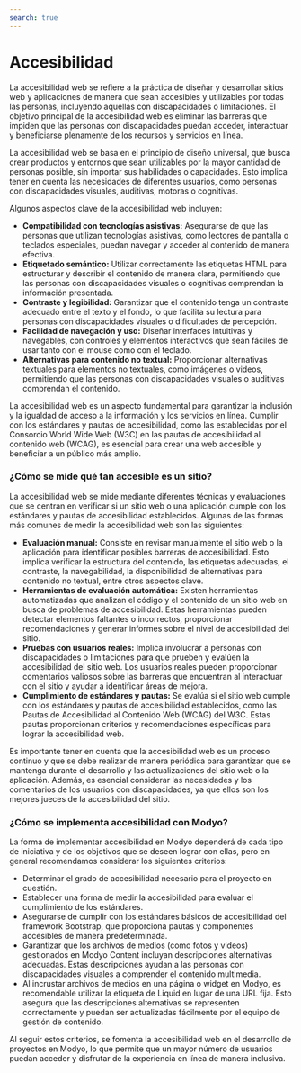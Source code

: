 ```yaml
---
search: true
---
```


# Accesibilidad

La accesibilidad web se refiere a la práctica de diseñar y desarrollar sitios web y aplicaciones de manera que sean accesibles y utilizables por todas las personas, incluyendo aquellas con discapacidades o limitaciones. El objetivo principal de la accesibilidad web es eliminar las barreras que impiden que las personas con discapacidades puedan acceder, interactuar y beneficiarse plenamente de los recursos y servicios en línea.

La accesibilidad web se basa en el principio de diseño universal, que busca crear productos y entornos que sean utilizables por la mayor cantidad de personas posible, sin importar sus habilidades o capacidades. Esto implica tener en cuenta las necesidades de diferentes usuarios, como personas con discapacidades visuales, auditivas, motoras o cognitivas.

Algunos aspectos clave de la accesibilidad web incluyen:

- **Compatibilidad con tecnologías asistivas:** Asegurarse de que las personas que utilizan tecnologías asistivas, como lectores de pantalla o teclados especiales, puedan navegar y acceder al contenido de manera efectiva.
- **Etiquetado semántico:** Utilizar correctamente las etiquetas HTML para estructurar y describir el contenido de manera clara, permitiendo que las personas con discapacidades visuales o cognitivas comprendan la información presentada.
- **Contraste y legibilidad:** Garantizar que el contenido tenga un contraste adecuado entre el texto y el fondo, lo que facilita su lectura para personas con discapacidades visuales o dificultades de percepción.
- **Facilidad de navegación y uso:** Diseñar interfaces intuitivas y navegables, con controles y elementos interactivos que sean fáciles de usar tanto con el mouse como con el teclado.
- **Alternativas para contenido no textual:** Proporcionar alternativas textuales para elementos no textuales, como imágenes o videos, permitiendo que las personas con discapacidades visuales o auditivas comprendan el contenido.

La accesibilidad web es un aspecto fundamental para garantizar la inclusión y la igualdad de acceso a la información y los servicios en línea. Cumplir con los estándares y pautas de accesibilidad, como las establecidas por el Consorcio World Wide Web (W3C) en las pautas de accesibilidad al contenido web (WCAG), es esencial para crear una web accesible y beneficiar a un público más amplio.

### ¿Cómo se mide qué tan accesible es un sitio?

La accesibilidad web se mide mediante diferentes técnicas y evaluaciones que se centran en verificar si un sitio web o una aplicación cumple con los estándares y pautas de accesibilidad establecidos. Algunas de las formas más comunes de medir la accesibilidad web son las siguientes:

- **Evaluación manual:** Consiste en revisar manualmente el sitio web o la aplicación para identificar posibles barreras de accesibilidad. Esto implica verificar la estructura del contenido, las etiquetas adecuadas, el contraste, la navegabilidad, la disponibilidad de alternativas para contenido no textual, entre otros aspectos clave.
- **Herramientas de evaluación automática:** Existen herramientas automatizadas que analizan el código y el contenido de un sitio web en busca de problemas de accesibilidad. Estas herramientas pueden detectar elementos faltantes o incorrectos, proporcionar recomendaciones y generar informes sobre el nivel de accesibilidad del sitio.
- **Pruebas con usuarios reales:** Implica involucrar a personas con discapacidades o limitaciones para que prueben y evalúen la accesibilidad del sitio web. Los usuarios reales pueden proporcionar comentarios valiosos sobre las barreras que encuentran al interactuar con el sitio y ayudar a identificar áreas de mejora.
- **Cumplimiento de estándares y pautas:** Se evalúa si el sitio web cumple con los estándares y pautas de accesibilidad establecidos, como las Pautas de Accesibilidad al Contenido Web (WCAG) del W3C. Estas pautas proporcionan criterios y recomendaciones específicas para lograr la accesibilidad web.

Es importante tener en cuenta que la accesibilidad web es un proceso continuo y que se debe realizar de manera periódica para garantizar que se mantenga durante el desarrollo y las actualizaciones del sitio web o la aplicación. Además, es esencial considerar las necesidades y los comentarios de los usuarios con discapacidades, ya que ellos son los mejores jueces de la accesibilidad del sitio.

### ¿Cómo se implementa accesibilidad con Modyo?

La forma de implementar accesibilidad en Modyo dependerá de cada tipo de iniciativa y de los objetivos que se deseen lograr con ellas, pero en general recomendamos considerar los siguientes criterios:

- Determinar el grado de accesibilidad necesario para el proyecto en cuestión.
- Establecer una forma de medir la accesibilidad para evaluar el cumplimiento de los estándares.
- Asegurarse de cumplir con los estándares básicos de accesibilidad del framework Bootstrap, que proporciona pautas y
  componentes accesibles de manera predeterminada.
- Garantizar que los archivos de medios (como fotos y videos) gestionados en Modyo Content incluyan descripciones
  alternativas adecuadas. Estas descripciones ayudan a las personas con discapacidades visuales a comprender el
  contenido multimedia.
- Al incrustar archivos de medios en una página o widget en Modyo, es recomendable utilizar la etiqueta de Liquid en
  lugar de una URL fija. Esto asegura que las descripciones alternativas se representen correctamente y puedan ser
  actualizadas fácilmente por el equipo de gestión de contenido.

Al seguir estos criterios, se fomenta la accesibilidad web en el desarrollo de proyectos en Modyo, lo que permite que un mayor número de usuarios puedan acceder y disfrutar de la experiencia en línea de manera inclusiva.